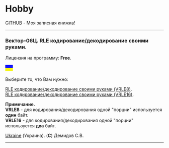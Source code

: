 # Hobby
[GITHUB](https://github.com) - Моя записная книжка!

<hr>

### Вектор-06Ц. RLE кодирование/декодирование своими руками.

Лицензия на программу: **Free**.

![](https://github.com/drilnet/rle/blob/master/UA.png)

Выберите то, что Вам нужно:

[RLE кодирование/декодирование своими руками (VRLE8)](https://github.com/drilnet/rle/tree/master/VRLE8).
<br>
[RLE кодирование/декодирование своими руками (VRLE16)](https://github.com/drilnet/rle/tree/master/VRLE16).

**Примечание.**
<br>
**VRLE8**  - для кодирования/декодирования одной "порции" используется **один** байт.
<br>
**VRLE16** - для кодирования/декодирования одной "порции" используется **два** байт.

[Ukraine](https://en.wikipedia.org/wiki/Ukraine) (Украина). (**C**) Демидов С.В.

<hr>
